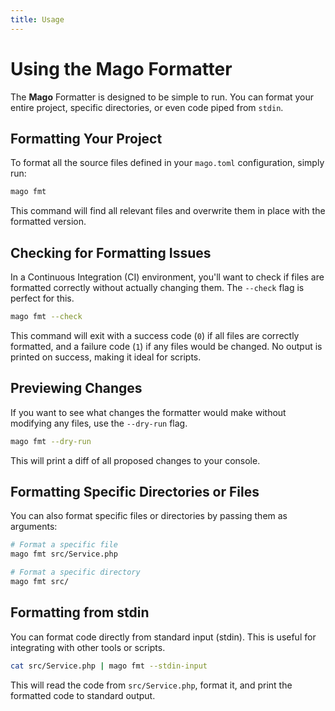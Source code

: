 ```yaml
---
title: Usage
---
```


# Using the Mago Formatter

The **Mago** Formatter is designed to be simple to run. You can format your entire project, specific directories, or even code piped from `stdin`.

## Formatting Your Project

To format all the source files defined in your `mago.toml` configuration, simply run:

```sh
mago fmt
```

This command will find all relevant files and overwrite them in place with the formatted version.

## Checking for Formatting Issues

In a Continuous Integration (CI) environment, you'll want to check if files are formatted correctly
without actually changing them. The `--check` flag is perfect for this.

```sh
mago fmt --check
```

This command will exit with a success code (`0`) if all files are correctly formatted,
and a failure code (`1`) if any files would be changed. No output is printed on success, making it ideal
for scripts.

## Previewing Changes

If you want to see what changes the formatter would make without modifying any files,
use the `--dry-run` flag.

```bash
mago fmt --dry-run
```

This will print a diff of all proposed changes to your console.

## Formatting Specific Directories or Files

You can also format specific files or directories by passing them as arguments:

```bash
# Format a specific file
mago fmt src/Service.php

# Format a specific directory
mago fmt src/
```

## Formatting from stdin

You can format code directly from standard input (stdin). This is useful for integrating with other tools
or scripts.

```bash
cat src/Service.php | mago fmt --stdin-input
```

This will read the code from `src/Service.php`, format it, and print the formatted code to standard
output.
